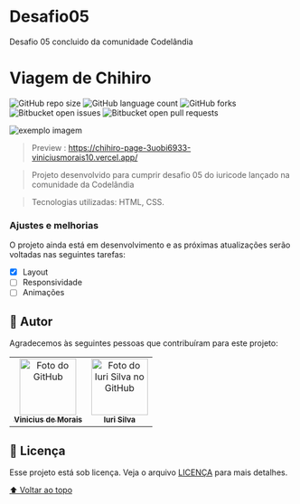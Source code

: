# Desafio05
Desafio 05 concluido da comunidade Codelândia

# Viagem de Chihiro
<!---Esses são exemplos. Veja https://shields.io para outras pessoas ou para personalizar este conjunto de escudos. Você pode querer incluir dependências, status do projeto e informações de licença aqui--->

![GitHub repo size](https://img.shields.io/github/repo-size/iuricode/README-template?style=for-the-badge)
![GitHub language count](https://img.shields.io/github/languages/count/iuricode/README-template?style=for-the-badge)
![GitHub forks](https://img.shields.io/github/forks/iuricode/README-template?style=for-the-badge)
![Bitbucket open issues](https://img.shields.io/bitbucket/issues/iuricode/README-template?style=for-the-badge)
![Bitbucket open pull requests](https://img.shields.io/bitbucket/pr-raw/iuricode/README-template?style=for-the-badge)

<img src="view.png" alt="exemplo imagem">


> Preview : https://chihiro-page-3uobi6933-viniciusmorais10.vercel.app/

> Projeto desenvolvido para cumprir desafio 05 do iuricode lançado na comunidade da Codelândia

> Tecnologias utilizadas:
HTML, CSS.

### Ajustes e melhorias

O projeto ainda está em desenvolvimento e as próximas atualizações serão voltadas nas seguintes tarefas:

- [x] Layout
- [ ] Responsividade
- [ ] Animações

## 🤝 Autor

Agradecemos às seguintes pessoas que contribuíram para este projeto:

<table>
  <tr>
    <td align="center">
      <a href="#">
        <img src="https://avatars.githubusercontent.com/u/14661831?v=4" width="100px;" alt="Foto do GitHub"/><br>
        <sub>
          <b>Vinicius de Morais</b>
        </sub>
      </a>
    </td>
    <td align="center">
      <a href="#">
        <img src="https://avatars3.githubusercontent.com/u/31936044" width="100px;" alt="Foto do Iuri Silva no GitHub"/><br>
        <sub>
          <b>Iuri Silva</b>
        </sub>
      </a>
    </td>
  </tr>
</table>

## 📝 Licença

Esse projeto está sob licença. Veja o arquivo [LICENÇA](LICENSE.md) para mais detalhes.

[⬆ Voltar ao topo](#nome-do-projeto)<br>
